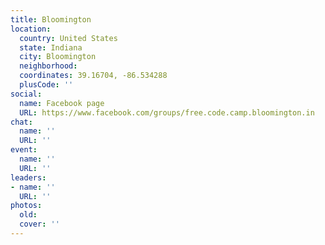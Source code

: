 ```yaml
---
title: Bloomington
location:
  country: United States
  state: Indiana
  city: Bloomington
  neighborhood: 
  coordinates: 39.16704, -86.534288
  plusCode: ''
social:
  name: Facebook page
  URL: https://www.facebook.com/groups/free.code.camp.bloomington.in
chat:
  name: ''
  URL: ''
event:
  name: ''
  URL: ''
leaders:
- name: ''
  URL: ''
photos:
  old: 
  cover: ''
---
```

